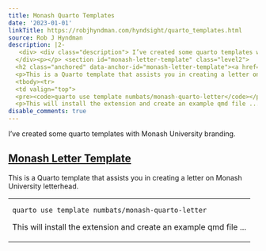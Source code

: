 ```yaml
---
title: Monash Quarto Templates
date: '2023-01-01'
linkTitle: https://robjhyndman.com/hyndsight/quarto_templates.html
source: Rob J Hyndman
description: |2-
   <div> <div class="description"> I’ve created some quarto templates with Monash University branding. </div>
  </div><p></p> <section id="monash-letter-template" class="level2">
  <h2 class="anchored" data-anchor-id="monash-letter-template"><a href="https://github.com/numbats/monash-quarto-letter">Monash Letter Template</a></h2>
  <p>This is a Quarto template that assists you in creating a letter on Monash University letterhead.</p> <table>
  <tbody><tr>
  <td valign="top">
  <pre><code>quarto use template numbats/monash-quarto-letter</code></pre>
  <p>This will install the extension and create an example qmd file ...
disable_comments: true
---
```

 <div> <div class="description"> I’ve created some quarto templates with Monash University branding. </div>
</div><p></p> <section id="monash-letter-template" class="level2">
<h2 class="anchored" data-anchor-id="monash-letter-template"><a href="https://github.com/numbats/monash-quarto-letter">Monash Letter Template</a></h2>
<p>This is a Quarto template that assists you in creating a letter on Monash University letterhead.</p> <table>
<tbody><tr>
<td valign="top">
<pre><code>quarto use template numbats/monash-quarto-letter</code></pre>
<p>This will install the extension and create an example qmd file ...